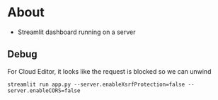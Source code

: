 # About

- Streamlit dashboard running on a server


## Debug

For Cloud Editor, it looks like the request is blocked so we can unwind

```
streamlit run app.py --server.enableXsrfProtection=false --server.enableCORS=false
```

